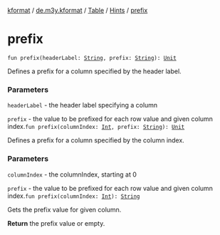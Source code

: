 [kformat](../../../index.md) / [de.m3y.kformat](../../index.md) / [Table](../index.md) / [Hints](index.md) / [prefix](./prefix.md)

# prefix

`fun prefix(headerLabel: `[`String`](https://kotlinlang.org/api/latest/jvm/stdlib/kotlin/-string/index.html)`, prefix: `[`String`](https://kotlinlang.org/api/latest/jvm/stdlib/kotlin/-string/index.html)`): `[`Unit`](https://kotlinlang.org/api/latest/jvm/stdlib/kotlin/-unit/index.html)

Defines a prefix for a column specified by the header label.

### Parameters

`headerLabel` - the header label specifying a column

`prefix` - the value to be prefixed for each row value and given column index.`fun prefix(columnIndex: `[`Int`](https://kotlinlang.org/api/latest/jvm/stdlib/kotlin/-int/index.html)`, prefix: `[`String`](https://kotlinlang.org/api/latest/jvm/stdlib/kotlin/-string/index.html)`): `[`Unit`](https://kotlinlang.org/api/latest/jvm/stdlib/kotlin/-unit/index.html)

Defines a prefix for a column specified by the column index.

### Parameters

`columnIndex` - the columnIndex, starting at 0

`prefix` - the value to be prefixed for each row value and given column index.`fun prefix(columnIndex: `[`Int`](https://kotlinlang.org/api/latest/jvm/stdlib/kotlin/-int/index.html)`): `[`String`](https://kotlinlang.org/api/latest/jvm/stdlib/kotlin/-string/index.html)

Gets the prefix value for given column.

**Return**
the prefix value or empty.


